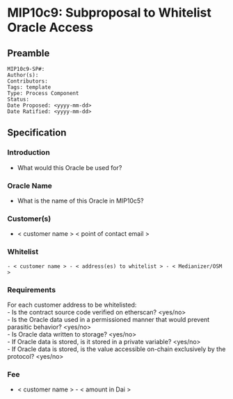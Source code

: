 # MIP10c9: Subproposal to Whitelist Oracle Access

## Preamble
```
MIP10c9-SP#: 
Author(s):
Contributors:
Tags: template
Type: Process Component
Status:
Date Proposed: <yyyy-mm-dd>
Date Ratified: <yyyy-mm-dd>
``` 

## Specification

### Introduction
- What would this Oracle be used for?

### Oracle Name
- What is the name of this Oracle in MIP10c5?

### Customer(s)
- < customer name > < point of contact email >

### Whitelist
	- < customer name > - < address(es) to whitelist > - < Medianizer/OSM >

### Requirements
For each customer address to be whitelisted:   
	- Is the contract source code verified on etherscan? <yes/no>   
	- Is the Oracle data used in a permissioned manner that would prevent parasitic behavior? <yes/no>   
	- Is Oracle data written to storage? <yes/no>   
		- If Oracle data is stored, is it stored in a private variable? <yes/no>   
		- If Oracle data is stored, is the value accessible on-chain exclusively by the protocol? <yes/no>   

### Fee
- < customer name > - < amount in Dai >
